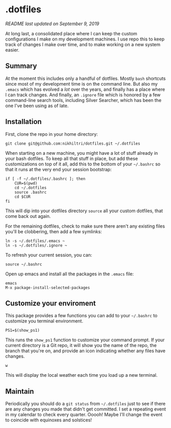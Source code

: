 # .dotfiles

_README last updated on September 9, 2019_

At long last, a consolidated place where I can keep the custom configurations
I make on my development machines. I use repo this to keep track of changes I make
over time, and to make working on a new system easier.

## Summary

At the moment this includes only a handful of dotfiles. Mostly `bash` shortcuts since
most of my development time is on the command line. But also my `.emacs` which has evolved
a _lot_ over the years, and finally has a place where I can track changes. And finally,
an `.ignore` file which is honored by a few command-line search tools, including Silver
Searcher, which has been the one I've been using as of late.

## Installation

First, clone the repo in your home directory:

```
git clone git@github.com:nikhiltri/dotfiles.git ~/.dotfiles
```

When starting on a new machine, you might have a lot of stuff already in your bash dotfiles.
To keep all that stuff in place, but add these customizations on top of it all, add this to
the bottom of your `~/.bashrc` so that it runs at the very end your session bootstrap:

```
if [ -f ~/.dotfiles/.bashrc ]; then
    CUR=$(pwd)
    cd ~/.dotfiles
	source .bashrc
    cd $CUR
fi
```

This will dip into your dotfiles directory `source` all your custom dotfiles, that come back out
again.

For the remaining dotfiles, check to make sure there aren't any existing files you'll be clobbering,
then add a few symlinks:

```
ln -s ~/.dotfiles/.emacs ~
ln -s ~/.dotfiles/.ignore ~
```

To refresh your current session, you can:

```
source ~/.bashrc
```

Open up emacs and install all the packages in the `.emacs` file:

```
emacs
M-x package-install-selected-packages
```

## Customize your enviroment

This package provides a few functions you can add to your `~/.bashrc` to customize you terminal
environment.

```
PS1=$(show_ps1)
```

This runs the `show_ps1` function to customize your command prompt. If your current directory is a Git
repo, it will show you the name of the repo, the branch that you're on, and provide an icon indicating
whether any files have changes.

```
w
```

This will display the local weather each time you load up a new terminal.


## Maintain

Periodically you should do a `git status` from `~/.dotfiles` just to see if there are any changes
you made that didn't get committed. I set a repeating event in my calendar to check every quarter.
Ooooh! Maybe I'll change the event to coincide with equinoxes and solstices!

